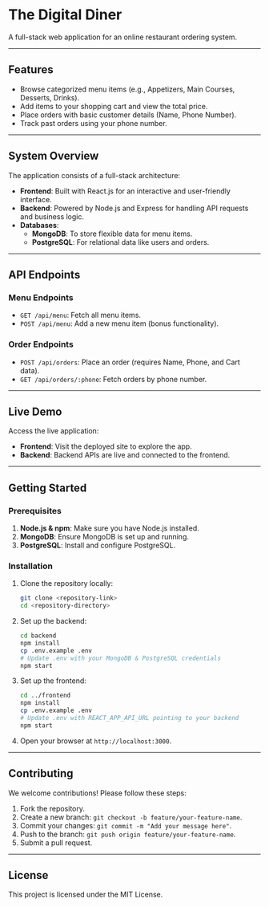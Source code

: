 # The Digital Diner

A full-stack web application for an online restaurant ordering system.

---

## **Features**
- Browse categorized menu items (e.g., Appetizers, Main Courses, Desserts, Drinks).
- Add items to your shopping cart and view the total price.
- Place orders with basic customer details (Name, Phone Number).
- Track past orders using your phone number.

---

## **System Overview**
The application consists of a full-stack architecture:
- **Frontend**: Built with React.js for an interactive and user-friendly interface.
- **Backend**: Powered by Node.js and Express for handling API requests and business logic.
- **Databases**:
  - **MongoDB**: To store flexible data for menu items.
  - **PostgreSQL**: For relational data like users and orders.

---

## **API Endpoints**

### **Menu Endpoints**
- `GET /api/menu`: Fetch all menu items.
- `POST /api/menu`: Add a new menu item (bonus functionality).

### **Order Endpoints**
- `POST /api/orders`: Place an order (requires Name, Phone, and Cart data).
- `GET /api/orders/:phone`: Fetch orders by phone number.

---

## **Live Demo**
Access the live application:
- **Frontend**: Visit the deployed site to explore the app.
- **Backend**: Backend APIs are live and connected to the frontend.

---

## **Getting Started**

### Prerequisites
1. **Node.js & npm**: Make sure you have Node.js installed.
2. **MongoDB**: Ensure MongoDB is set up and running.
3. **PostgreSQL**: Install and configure PostgreSQL.

### Installation
1. Clone the repository locally:
   ```bash
   git clone <repository-link>
   cd <repository-directory>
   ```

2. Set up the backend:
   ```bash
   cd backend
   npm install
   cp .env.example .env
   # Update .env with your MongoDB & PostgreSQL credentials
   npm start
   ```

3. Set up the frontend:
   ```bash
   cd ../frontend
   npm install
   cp .env.example .env
   # Update .env with REACT_APP_API_URL pointing to your backend
   npm start
   ```

4. Open your browser at `http://localhost:3000`.

---

## **Contributing**

We welcome contributions! Please follow these steps:
1. Fork the repository.
2. Create a new branch: `git checkout -b feature/your-feature-name`.
3. Commit your changes: `git commit -m "Add your message here"`.
4. Push to the branch: `git push origin feature/your-feature-name`.
5. Submit a pull request.

---

## **License**
This project is licensed under the MIT License.
